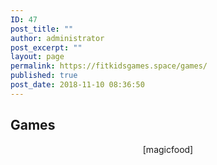 ```yaml
---
ID: 47
post_title: ""
author: administrator
post_excerpt: ""
layout: page
permalink: https://fitkidsgames.space/games/
published: true
post_date: 2018-11-10 08:36:50
---
```

<h2>Games</h2>
<p style="text-align: center;">[magicfood]</p>
